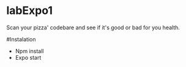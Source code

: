 # labExpo1

Scan your pizza' codebare and see if it's good or bad for you health.

#Instalation

- Npm install
- Expo start 
